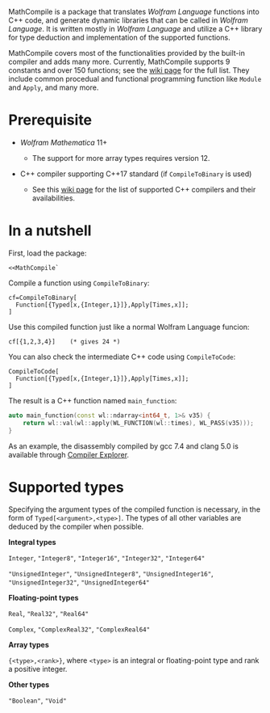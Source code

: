 MathCompile is a package that translates *Wolfram Language* functions into C++ code, and generate dynamic libraries that can be called in *Wolfram Language*. It is written mostly in *Wolfram Language* and utilize a C++ library for type deduction and implementation of the supported functions. 

MathCompile covers most of the functionalities provided by the built-in compiler and adds many more. Currently, MathCompile supports 9 constants and over 150 functions; see the [wiki page](https://github.com/njpipeorgan/MathCompile/wiki/Compilable-Constants-and-Functions) for the full list. They include common procedual and functional programming function like `Module` and `Apply`, and many more. 

# Prerequisite

- *Wolfram Mathematica* 11+

  - The support for more array types requires version 12.

- C++ compiler supporting C++17 standard (if `CompileToBinary` is used)

  - See this [wiki page](https://github.com/njpipeorgan/MathCompile/wiki/Prerequisites-for-C-Compiler) for the list of supported C++ compilers and their availabilities.

# In a nutshell

First, load the package:
```
<<MathCompile`
```
Compile a function using `CompileToBinary`:
```
cf=CompileToBinary[
  Function[{Typed[x,{Integer,1}]},Apply[Times,x]];
]
```
Use this compiled function just like a normal Wolfram Language funcion:
```
cf[{1,2,3,4}]    (* gives 24 *)
```

You can also check the intermediate C++ code using `CompileToCode`:
```
CompileToCode[
  Function[{Typed[x,{Integer,1}]},Apply[Times,x]];
]
```
The result is a C++ function named `main_function`:
```c++
auto main_function(const wl::ndarray<int64_t, 1>& v35) {
    return wl::val(wl::apply(WL_FUNCTION(wl::times), WL_PASS(v35)));
}
```
As an example, the disassembly compiled by gcc 7.4 and clang 5.0 is available through [Compiler Explorer](https://godbolt.org/z/tElm9M).

# Supported types

Specifying the argument types of the compiled function is necessary, in the form of `Typed[<argument>,<type>]`. The types of all other variables are deduced by the compiler when possible. 

**Integral types**

`Integer`, `"Integer8"`, `"Integer16"`, `"Integer32"`, `"Integer64"`

`"UnsignedInteger"`, `"UnsignedInteger8"`, `"UnsignedInteger16"`, `"UnsignedInteger32"`, `"UnsignedInteger64"`

**Floating-point types**

`Real`, `"Real32"`, `"Real64"`

`Complex`, `"ComplexReal32"`, `"ComplexReal64"`

**Array types**

`{<type>,<rank>}`, where `<type>` is an integral or floating-point type and rank a positive integer.

**Other types**

`"Boolean"`, `"Void"`
